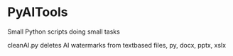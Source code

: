 # PyAITools
Small Python scripts doing small tasks


cleanAI.py deletes AI watermarks from textbased files, py, docx, pptx, xslx
